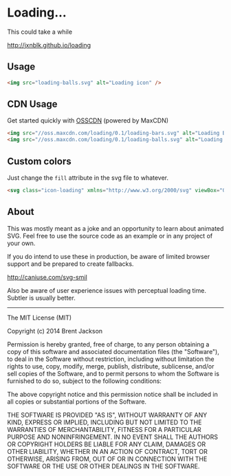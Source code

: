 # Loading...
This could take a while

http://jxnblk.github.io/loading

## Usage

```html
<img src="loading-balls.svg" alt="Loading icon" />
```

## CDN Usage
Get started quickly with [OSSCDN](http://osscdn.com/#/loading) (powered by MaxCDN)
```html
<img src="//oss.maxcdn.com/loading/0.1/loading-bars.svg" alt="Loading Bars" />
<img src="//oss.maxcdn.com/loading/0.1/loading-balls.svg" alt="Loading Balls" />
```

## Custom colors
Just change the `fill` attribute in the svg file to whatever.

```html
<svg class="icon-loading" xmlns="http://www.w3.org/2000/svg" viewBox="0 0 32 32" width="32" height="32" fill="blue">
```

## About
This was mostly meant as a joke and an opportunity to learn about animated SVG.
Feel free to use the source code as an example or in any project of your own.

If you do intend to use these in production, be aware of limited browser support
and be prepared to create fallbacks.

http://caniuse.com/svg-smil

Also be aware of user experience issues with perceptual loading time.
Subtler is usually better.

---

The MIT License (MIT)

Copyright (c) 2014 Brent Jackson

Permission is hereby granted, free of charge, to any person obtaining a copy
of this software and associated documentation files (the "Software"), to deal
in the Software without restriction, including without limitation the rights
to use, copy, modify, merge, publish, distribute, sublicense, and/or sell
copies of the Software, and to permit persons to whom the Software is
furnished to do so, subject to the following conditions:

The above copyright notice and this permission notice shall be included in
all copies or substantial portions of the Software.

THE SOFTWARE IS PROVIDED "AS IS", WITHOUT WARRANTY OF ANY KIND, EXPRESS OR
IMPLIED, INCLUDING BUT NOT LIMITED TO THE WARRANTIES OF MERCHANTABILITY,
FITNESS FOR A PARTICULAR PURPOSE AND NONINFRINGEMENT. IN NO EVENT SHALL THE
AUTHORS OR COPYRIGHT HOLDERS BE LIABLE FOR ANY CLAIM, DAMAGES OR OTHER
LIABILITY, WHETHER IN AN ACTION OF CONTRACT, TORT OR OTHERWISE, ARISING FROM,
OUT OF OR IN CONNECTION WITH THE SOFTWARE OR THE USE OR OTHER DEALINGS IN
THE SOFTWARE.

